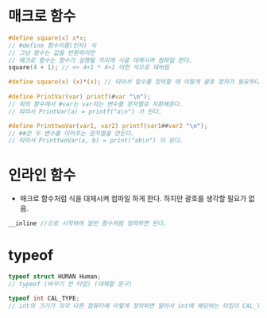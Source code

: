 # 매크로 함수

```c
#define square(x) x*x;
// #define 함수이름(인자) 식
// 그냥 함수는 값을 반환하지만
// 매크로 함수는 함수가 실행될 자리에 식을 대체시켜 컴파일 한다.
square(4 + 1); // >> 4+1 * 4+1 이런 식으로 돼버림

#define square(x) (x)*(x); // 따라서 함수를 정의할 때 이렇게 괄호 정의가 필요하다
    
#define PrintVar(var) printf(#var "\n");
// 위의 함수에서 #var는 var라는 변수를 문자열로 치환해준다. 
// 따라서 PrintVar(a) = printf("a\n") 가 된다.

#define PrinttwoVar(var1, var2) printf(var1##var2 "\n");
// ##은 두 변수를 이어주는 문자열을 만든다.
// 따라서 PrinttwoVar(a, b) = print("ab\n") 이 된다.
```



# 인라인 함수

* 매크로 함수처럼 식을 대체시켜 컴파일 하게 한다. 하지만 괄호를 생각할 필요가 없음.

```c
__inline //으로 시작하여 일반 함수처럼 정의하면 된다.
```



# typeof

```c
typeof struct HUMAN Human;
// typeof (바꾸기 전 타입) (대체할 문구)

typeof int CAL_TYPE;
// int의 크기가 각각 다른 컴퓨터에 이렇게 정의하면 알아서 int에 해당하는 타입이 CAL_TYPE으로 대체된다.
```

